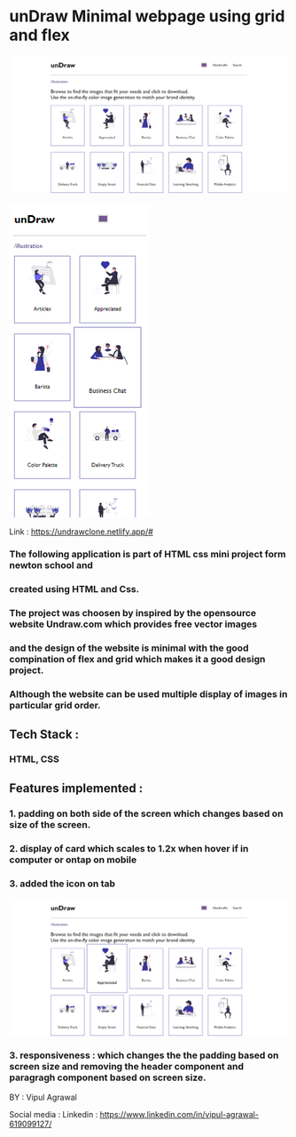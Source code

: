 # unDraw Minimal webpage using grid and flex

![alt text](https://github.com/vipulagr890/HTML---CSS-Mini-Project---HTML---CSS-Mini-Project---7ue3b1gastm8/blob/master/assets/webpage.png)

![alt text](https://github.com/vipulagr890/HTML---CSS-Mini-Project---HTML---CSS-Mini-Project---7ue3b1gastm8/blob/master/assets/mobilepage.png)

Link : https://undrawclone.netlify.app/#

### The following application is part of HTML css mini project form newton school and
### created using HTML and Css.


### The project was choosen by inspired by the opensource website Undraw.com which provides free vector images
### and the design of the website is minimal with the good compination of flex and grid which makes it a good design project.
### Although the website can be used multiple display of images in particular grid order.


## Tech Stack : 

### HTML, CSS

## Features implemented :

### 1. padding on both side of the screen which changes based on size of the screen.
### 2. display of card which scales to 1.2x when hover if in computer or ontap on mobile
### 3. added the icon on tab

![](https://github.com/vipulagr890/HTML---CSS-Mini-Project---HTML---CSS-Mini-Project---7ue3b1gastm8/blob/master/assets/Card%20feature.png)
### 3. responsiveness : which changes the the padding based on screen size and removing the header component and paragragh component based on screen size.


BY : Vipul Agrawal


Social media : 
Linkedin : https://www.linkedin.com/in/vipul-agrawal-619099127/

